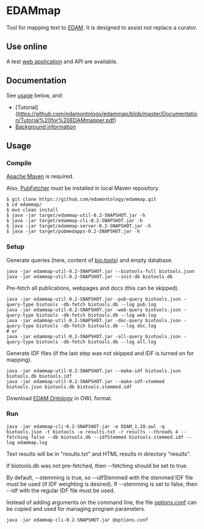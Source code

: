 # EDAMmap

Tool for mapping text to [EDAM](http://edamontology.org/page). It is designed to assist not replace a curator.

## Use online
A test [web application](https://biit.cs.ut.ee/edammap) and API are available.

## Documentation
See [usage](https://github.com/edamontology/edammap#compile) below, and:
* [Tutorial] (https://github.com/edamontology/edammap/blob/master/Documentation/Tutorial%20for%20EDAMmapper.pdf)
* [Background information](https://github.com/edamontology/edammap/blob/master/Documentation/Automatic%20mapping%20of%20free%20texts%20to%20bioinformatics%20ontology%20terms.pdf)

## Usage

### Compile

[Apache Maven](https://maven.apache.org/) is required.

Also, [PubFetcher](https://github.com/edamontology/pubfetcher/) must be installed in local Maven repository.

```shell
$ git clone https://github.com/edamontology/edammap.git
$ cd edammap/
$ mvn clean install
$ java -jar target/edammap-util-0.2-SNAPSHOT.jar -h
$ java -jar target/edammap-cli-0.2-SNAPSHOT.jar -h
$ java -jar target/edammap-server-0.2-SNAPSHOT.jar -h
$ java -jar target/pubmedapps-0.2-SNAPSHOT.jar -h
```

### Setup

Generate queries (here, content of [bio.tools](https://bio.tools/)) and empty database.

```shell
java -jar edammap-util-0.2-SNAPSHOT.jar --biotools-full biotools.json
java -jar edammap-util-0.2-SNAPSHOT.jar --init-db biotools.db
```

Pre-fetch all publications, webpages and docs (this can be skipped).

```shell
java -jar edammap-util-0.2-SNAPSHOT.jar -pub-query biotools.json -query-type biotools -db-fetch biotools.db --log pub.log
java -jar edammap-util-0.2-SNAPSHOT.jar -web-query biotools.json -query-type biotools -db-fetch biotools.db --log web.log
java -jar edammap-util-0.2-SNAPSHOT.jar -doc-query biotools.json -query-type biotools -db-fetch biotools.db --log doc.log
# or
java -jar edammap-util-0.2-SNAPSHOT.jar -all-query biotools.json -query-type biotools -db-fetch biotools.db --log all.log
```

Generate IDF files (if the last step was not skipped and IDF is turned on for mapping).

```shell
java -jar edammap-util-0.2-SNAPSHOT.jar --make-idf biotools.json biotools.db biotools.idf
java -jar edammap-util-0.2-SNAPSHOT.jar --make-idf-stemmed biotools.json biotools.db biotools.stemmed.idf
```

Download [EDAM Ontology](http://edamontology.org/page) in OWL format.

### Run

```shell
java -jar edammap-cli-0.2-SNAPSHOT.jar -e EDAM_1.20.owl -q biotools.json -t biotools -o results.txt -r results --threads 4 --fetching false --db biotools.db --idfStemmed biotools.stemmed.idf --log edammap.log
```

Text results will be in "results.txt" and HTML results in directory "results".

If biotools.db was not pre-fetched, then --fetching should be set to true.

By default, --stemming is true, so --idfStemmed with the stemmed IDF file must be used (if IDF weighting is desired). If --stemming is set to false, then --idf with the regular IDF file must be used.

Instead of adding arguments on the command line, the file [options.conf](core/options.conf) can be copied and used for managing program parameters.

```shell
java -jar edammap-cli-0.2-SNAPSHOT.jar @options.conf
```
